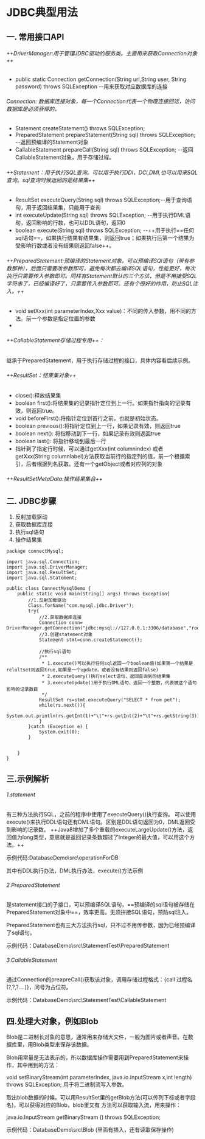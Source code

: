 # JDBC典型用法
## 一. 常用接口API
###### ++DriverManager:用于管理JDBC驱动的服务类。主要用来获取Connection对象++
- public static Connection getConnection(String url,String user, String password) throws SQLException --用来获取对应数据库的连接
###### Connection: 数据库连接对象，每一个Connection代表一个物理连接回话，访问数据库是必须获得的。
- Statement createStatement() throws SQLException;
-  PreparedStatement prepareStatement(String sql) throws SQLException; --返回预编译的Statement对象
-  CallableStatement prepareCall(String sql) throws SQLException; --返回CallableStatement对象，用于存储过程。

###### ++Statement：用于执行SQL查询。可以用于执行DDl，DCl,DMl,也可以用来SQL查询。sql查询时候返回的是结果集++
- ResultSet executeQuery(String sql) throws SQLException;--用于查询语句，用于返回结果集，只能用于查询
- int executeUpdate(String sql) throws SQLException; --用于执行DML语句，返回影响的行数，也可以DDL语句，返回0
- boolean execute(String sql) throws SQLException; --++用于执行==任何sql语句==，如果执行结果有结果集，则返回true；如果执行后第一个结果为受影响行数或者没有结果则返回false++。

###### ++PreparedStatement:预编译的Statement对象。可以预编译SQl语句（带有参数那种），后面只需要改参数即可，避免每次都去编译SQL语句，性能更好，每次执行只需要传入参数即可。同样有Statement默认的三个方法，但是不用接受SQL字符串了，已经编译好了，只需要传入参数即可。还有个很好的作用，防止SQL注入。++

- void setXxx(int parameterIndex,Xxx value)：不同的传入参数，用不同的方法。前一个参数是指定位置的参数
- 

###### ++CallableStatement存储过程专用++：
继承于PreparedStatement，用于执行存储过程的接口，具体内容看后续示例。

###### ++ResultSet：结果集对象++
- close():释放结果集
- boolean first():将结果集的记录指针定位到上一行。如果指针指向的记录有效，则返回true。
- void beforeFirst():将指针定位到首行之前，也就是初始状态。
- boolean previous():将指针定位到上一行，如果记录有效，则返回true
- boolean next(): 将指移动到下一行，如果记录有效则返回true
- boolean last(): 将指针移动到最后一行
- 指针到了指定行时候，可以通过getXxx(int columnindex) 或者 getXxx(String columnlabel)方法获取当前行的指定列的值，前一个根据索引，后者根据列名获取。还有一个getObject或者对应列的对象
###### ++ResultSetMetaData:操作结果集合++

## 二. JDBC步骤
1. 反射加载驱动
2. 获取数据库连接
3. 执行sql语句
4. 操作结果集


```
package connectMysql;

import java.sql.Connection;
import java.sql.DriverManager;
import java.sql.ResultSet;
import java.sql.Statement;

public class ConnectMysqlDemo {
    public static void main(String[] args) throws Exception{
        //1.反射加载驱动
        Class.forName("com.mysql.jdbc.Driver");
        try{
            //2.获取数据库连接
            Connection conn= DriverManager.getConnection("jdbc:mysql://127.0.0.1:3306/database","root","password");
            //3.创建statement对象
            Statement stmt=conn.createStatement();

            //执行sql语句
            /**
             * 1.execute()可以执行任何sql返回一个boolean值(如果第一个结果是relultset则返回true,如果是一个update，或者没有结果则返回false)
             * 2.executeQuery()执行select语句，返回查询到的结果集
             * 3.executeUpdate()用于执行DML语句，返回一个整数，代表被这个语句影响的记录数目
             */
            ResultSet rs=stmt.executeQuery("SELECT * from pet");
            while(rs.next()){
                System.out.println(rs.getInt(1)+"\t"+rs.getInt(2)+"\t"+rs.getString(3));
            }
        }catch (Exception e) {
            System.exit(0);
        }


    }
}

```

## 三.示例解析
###### 1.statement
有三种方法执行SQL，之前的程序中使用了executeQuery()执行查询。
可以使用execute()来执行DDL语句还有DML语句。区别是DDL语句返回为0，DML返回受到影响的记录数。
++Java8增加了多个重载的executeLargeUpdate()方法，返回值为long类型，意思就是返回记录条数超过了Integer的最大值，可以用这个方法。++

示例代码:DatabaseDemo\src\operationForDB

其中有DDL执行办法，DML执行办法，execute()方法示例

###### 2.PreparedStatement
是statement接口的子接口，可以预编译SQL语句，==预编译的sql语句被存储在PreparedStatement对象中==，效率更高。无须拼接SQL语句，预防sql注入。

PreparedStatement也有三大方法执行sql，只不过不用传参数，因为已经预编译了sql语句。

示例代码：DatabaseDemo\src\StatementTest\PreparedStatement

###### 3.CallableStatement
通过Connection的preapreCall()获取该对象，调用存储过程格式：{call 过程名(?,?,?....)}，问号为占位符。

示例代码：DatabaseDemo\src\StatementTest\CallableStatement

## 四.处理大对象，例如Blob
Blob是二进制长对象的意思，通常用来存储大文件，一般为图片或者声音。在数据库里，用Blob类型来保存该数据。</br>

Blob用常量是无法表示的，所以数据库操作需要用到PreparedStatement来操作，其中用到的方法：

void setBinaryStream(int parameterIndex, java.io.InputStream x,int length) throws SQLException;
用于将二进制流写入参数。

取出blob数据的时候，可以用ResultSet里的getBlob方法(可以传列下标或者字段名)，可以获得对应的Blob，blob里又有
方法可以获取输入流，用来操作：

java.io.InputStream getBinaryStream () throws SQLException;

示例代码：DatabaseDemo\src\Blob (里面有插入，还有读取保存操作)